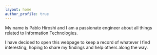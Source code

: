 ```yaml
---
layout: home
author_profile: true
---
```


My name is Pablo Hiroshi and I am a passionate engineer about all things related to Information Technologies.

I have decided to open this webpage to keep a record of whatever I find interesting, hoping to share my findings and help others along the way.
